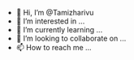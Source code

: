 - 👋 Hi, I’m @Tamizharivu
- 👀 I’m interested in ...
- 🌱 I’m currently learning ...
- 💞️ I’m looking to collaborate on ...
- 📫 How to reach me ...

<!---
Tamizharivu/Tamizharivu is a ✨ special ✨ repository because its `README.md` (this file) appears on your GitHub profile.
You can click the Preview link to take a look at your changes.
--->
